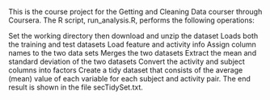 This is the course project for the Getting and Cleaning Data courser through Coursera. The R script, run_analysis.R, performs the following operations:

Set the working directory then download and unzip the dataset
Loads both the training and test datasets
Load feature and activity info
Assign column names to the two data sets
Merges the two datasets
Extract the mean and standard deviation of the two datasets
Convert the activity and subject columns into factors
Create a tidy dataset that consists of the average (mean) value of each variable for each subject and activity pair.
The end result is shown in the file secTidySet.txt.
